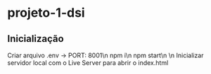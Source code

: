 # projeto-1-dsi
## Inicialização
Criar arquivo .env -> PORT: 8001\n
npm i\n
npm start\n
\n
Inicializar servidor local com o Live Server para abrir o index.html
